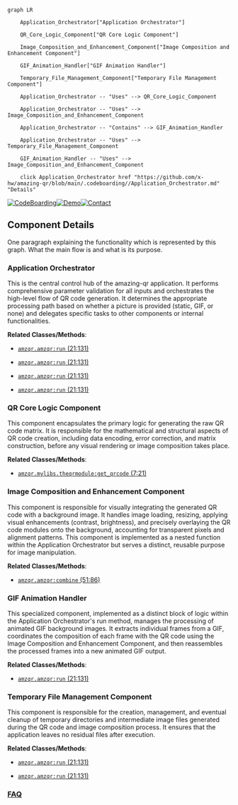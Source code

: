 ```mermaid

graph LR

    Application_Orchestrator["Application Orchestrator"]

    QR_Core_Logic_Component["QR Core Logic Component"]

    Image_Composition_and_Enhancement_Component["Image Composition and Enhancement Component"]

    GIF_Animation_Handler["GIF Animation Handler"]

    Temporary_File_Management_Component["Temporary File Management Component"]

    Application_Orchestrator -- "Uses" --> QR_Core_Logic_Component

    Application_Orchestrator -- "Uses" --> Image_Composition_and_Enhancement_Component

    Application_Orchestrator -- "Contains" --> GIF_Animation_Handler

    Application_Orchestrator -- "Uses" --> Temporary_File_Management_Component

    GIF_Animation_Handler -- "Uses" --> Image_Composition_and_Enhancement_Component

    click Application_Orchestrator href "https://github.com/x-hw/amazing-qr/blob/main/.codeboarding//Application_Orchestrator.md" "Details"

```

[![CodeBoarding](https://img.shields.io/badge/Generated%20by-CodeBoarding-9cf?style=flat-square)](https://github.com/CodeBoarding/GeneratedOnBoardings)[![Demo](https://img.shields.io/badge/Try%20our-Demo-blue?style=flat-square)](https://www.codeboarding.org/demo)[![Contact](https://img.shields.io/badge/Contact%20us%20-%20contact@codeboarding.org-lightgrey?style=flat-square)](mailto:contact@codeboarding.org)



## Component Details



One paragraph explaining the functionality which is represented by this graph. What the main flow is and what is its purpose.



### Application Orchestrator

This is the central control hub of the amazing-qr application. It performs comprehensive parameter validation for all inputs and orchestrates the high-level flow of QR code generation. It determines the appropriate processing path based on whether a picture is provided (static, GIF, or none) and delegates specific tasks to other components or internal functionalities.





**Related Classes/Methods**:



- <a href="https://github.com/x-hw/amazing-qr/blob/master/amzqr/amzqr.py#L21-L131" target="_blank" rel="noopener noreferrer">`amzqr.amzqr:run` (21:131)</a>

- <a href="https://github.com/x-hw/amazing-qr/blob/master/amzqr/amzqr.py#L21-L131" target="_blank" rel="noopener noreferrer">`amzqr.amzqr:run` (21:131)</a>

- <a href="https://github.com/x-hw/amazing-qr/blob/master/amzqr/amzqr.py#L21-L131" target="_blank" rel="noopener noreferrer">`amzqr.amzqr:run` (21:131)</a>

- <a href="https://github.com/x-hw/amazing-qr/blob/master/amzqr/amzqr.py#L21-L131" target="_blank" rel="noopener noreferrer">`amzqr.amzqr:run` (21:131)</a>





### QR Core Logic Component

This component encapsulates the primary logic for generating the raw QR code matrix. It is responsible for the mathematical and structural aspects of QR code creation, including data encoding, error correction, and matrix construction, before any visual rendering or image composition takes place.





**Related Classes/Methods**:



- <a href="https://github.com/x-hw/amazing-qr/blob/master/amzqr/mylibs/theqrmodule.py#L7-L21" target="_blank" rel="noopener noreferrer">`amzqr.mylibs.theqrmodule:get_qrcode` (7:21)</a>





### Image Composition and Enhancement Component

This component is responsible for visually integrating the generated QR code with a background image. It handles image loading, resizing, applying visual enhancements (contrast, brightness), and precisely overlaying the QR code modules onto the background, accounting for transparent pixels and alignment patterns. This component is implemented as a nested function within the Application Orchestrator but serves a distinct, reusable purpose for image manipulation.





**Related Classes/Methods**:



- <a href="https://github.com/x-hw/amazing-qr/blob/master/amzqr/amzqr.py#L51-L86" target="_blank" rel="noopener noreferrer">`amzqr.amzqr:combine` (51:86)</a>





### GIF Animation Handler

This specialized component, implemented as a distinct block of logic within the Application Orchestrator's run method, manages the processing of animated GIF background images. It extracts individual frames from a GIF, coordinates the composition of each frame with the QR code using the Image Composition and Enhancement Component, and then reassembles the processed frames into a new animated GIF output.





**Related Classes/Methods**:



- <a href="https://github.com/x-hw/amazing-qr/blob/master/amzqr/amzqr.py#L21-L131" target="_blank" rel="noopener noreferrer">`amzqr.amzqr:run` (21:131)</a>





### Temporary File Management Component

This component is responsible for the creation, management, and eventual cleanup of temporary directories and intermediate image files generated during the QR code and image composition process. It ensures that the application leaves no residual files after execution.





**Related Classes/Methods**:



- <a href="https://github.com/x-hw/amazing-qr/blob/master/amzqr/amzqr.py#L21-L131" target="_blank" rel="noopener noreferrer">`amzqr.amzqr:run` (21:131)</a>

- <a href="https://github.com/x-hw/amazing-qr/blob/master/amzqr/amzqr.py#L21-L131" target="_blank" rel="noopener noreferrer">`amzqr.amzqr:run` (21:131)</a>









### [FAQ](https://github.com/CodeBoarding/GeneratedOnBoardings/tree/main?tab=readme-ov-file#faq)